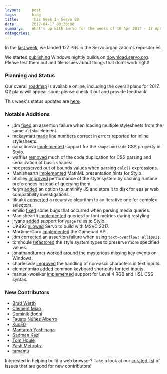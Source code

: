 ```yaml
---
layout:     post
tags:       blog
title:      This Week In Servo 98
date:       2017-04-17 00:30:00
summary:    What's up with Servo for the weeks of 10 Apr 2017 - 17 Apr 2017
categories:
---
```


In the [last week](https://github.com/pulls?utf8=%E2%9C%93&q=is%3Apr+is%3Amerged+closed%3A2017-04-10..2017-04-17+user%3Aservo+),
we landed 127 PRs in the Servo organization's repositories.

We started [publishing](https://blog.servo.org/2017/04/13/windows/) Windows nightly builds on [download.servo.org](http://download.servo.org/). Please test them out and file issues about things that don't work right!

### Planning and Status

Our overall [roadmap](https://github.com/servo/servo/wiki/Roadmap) is available online, including the overall plans for 2017.
Q2 plans will appear soon; please check it out and provide feedback!

This week's status updates are [here](https://www.standu.ps/project/servo/).

### Notable Additions

- jdm [fixed](https://github.com/servo/servo/pull/16407) an assertion failure when loading multiple stylesheets from the same `<link>` element.
- mckaymatt [made](https://github.com/servo/servo/pull/16394) line numbers correct in errors reported for inline stylesheets.
- canaltinova [implemented](https://github.com/servo/servo/pull/16384) support for the `shape-outside` CSS property in Stylo.
- waffles [removed](https://github.com/servo/servo/pull/16383) much of the code duplication for CSS parsing and serialization of basic shapes.
- nox [preserved](https://github.com/servo/servo/pull/16382) out of bounds values when parsing `calc()` expressions.
- Manishearth [implemented](https://github.com/servo/servo/pull/16376) MathML presentation hints for Stylo.
- bholley [improved](https://github.com/servo/servo/pull/16369) performance of the style system by caching runtime preferences instead of querying them.
- ferjm [added](https://github.com/servo/servo/pull/16348) an option to unminify JS and store it to disk for easier web compatibility investigations.
- tiktakk [converted](https://github.com/servo/servo/pull/16347) a recursive algorithm to an iterative one for complex selectors.
- emilio [fixed](https://github.com/servo/servo/pull/16342) some bugs that occurred when parsing media queries.
- Manishearth [implemented](https://github.com/servo/servo/pull/16333) queries for font metrics during restyling.
- jryans [added](https://github.com/servo/servo/pull/16315) support for `@page` rules to Stylo.
- UK992 [allowed](https://github.com/servo/servo/pull/16307) Servo to build with MSVC 2017.
- MortimerGoro [implemented](https://github.com/servo/servo/pull/16260) the Gamepad API.
- jdm [corrected](https://github.com/servo/servo/pull/16258) an assertion failure when using `text-overflow: ellipsis`.
- tomhoule [refactored](https://github.com/servo/servo/pull/16229) the style system types to preserve more specified values.
- jonathandturner [worked around](https://github.com/servo/servo/pull/16198) the mysterious missing key events on Windows.
- charlesvdv [improved](https://github.com/servo/servo/pull/15822) the handling of non-ascii characters in text inputs.
- clementmiao [added](https://github.com/servo/servo/pull/15666) common keyboard shortcuts for text inputs.
- manuel-woelker [implemented](https://github.com/servo/rust-cssparser/pull/121) support for Level 4 RGB and HSL CSS syntax.

### New Contributors

- [Brad Werth](https://github.com/bradwerth)
- [Clement Miao](https://github.com/clementmiao)
- [Dominik Boehi](https://github.com/Tiwalun)
- [Fausto Núñez Alberro](https://github.com/brainlessdeveloper)
- [KuoE0](https://github.com/KuoE0)
- [Mantaroh Yoshinaga](https://github.com/mantaroh)
- [Sadman Kazi](https://github.com/sadmansk)
- [Tom Houlé](https://github.com/tomhoule)
- [Yash Mehrotra](yashmehrotra)
- [tamamu](https://github.com/tamamu)

Interested in helping build a web browser? Take a look at our [curated list](https://starters.servo.org/) of issues that are good for new contributors!
